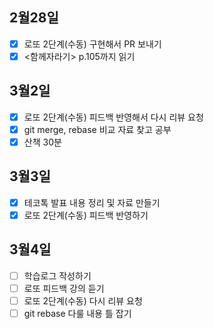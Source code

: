 ## 2월28일

- [x] 로또 2단계(수동) 구현해서 PR 보내기
- [x] <함께자라기> p.105까지 읽기

## 3월2일

- [x] 로또 2단계(수동) 피드백 반영해서 다시 리뷰 요청
- [x] git merge, rebase 비교 자료 찾고 공부
- [x] 산책 30분

## 3월3일

- [x] 테코톡 발표 내용 정리 및 자료 만들기
- [x] 로또 2단계(수동) 피드백 반영하기

## 3월4일
- [ ] 학습로그 작성하기
- [ ] 로또 피드백 강의 듣기
- [ ] 로또 2단계(수동) 다시 리뷰 요청
- [ ] git rebase 다룰 내용 틀 잡기